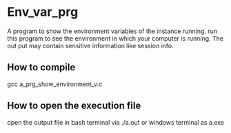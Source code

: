 # Env_var_prg
A program to show the environment variables of the instance running. 
run this program to see the environment in which your computer is running.  The out put may contain sensitive information like session info.

## How to compile
gcc a_prg_show_environment_v.c
## How to open the execution file
open the output file in bash terminal via ./a.out or windows terminal as a.exe
